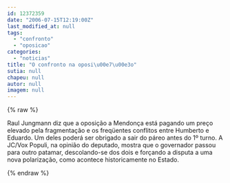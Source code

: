 ```yaml
---
id: 12372359
date: "2006-07-15T12:19:00Z"
last_modified_at: null
tags:
  - "confronto"
  - "oposicao"
categories:
  - "noticias"
title: "O confronto na oposi\u00e7\u00e3o"
sutia: null
chapeu: null
autor: null
imagem: null
---
```

{% raw %}
<p>Raul Jungmann diz que a oposição a Mendonça está pagando um preço elevado pela fragmentação e os freqüentes conflitos entre Humberto e Eduardo. Um deles poderá ser obrigado a sair do páreo antes do 1º turno. A JC/Vox Populi, na opinião do deputado, mostra que o governador passou para outro patamar, descolando-se dos dois e forçando a disputa a uma nova polarização, como acontece historicamente no Estado. <BR> </p>
{% endraw %}